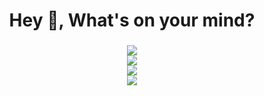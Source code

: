 <h1 align="center">Hey 👋, What's on your mind?</h1>

###

<p align="center">
  <img src="https://skillicons.dev/icons?i=js,ts,py,java,go,rust,cs,cpp,php,ruby,html,css,react,reactnative,nextjs" /><br>
  <img src="https://skillicons.dev/icons?i=vue,nuxtjs,angular,svelte,tailwind,nodejs,nestjs,laravel,flutter,graphql,postgres,mysql,mongodb,redis,cassandra" /><br>
  <img src="https://skillicons.dev/icons?i=elasticsearch,prisma,docker,kubernetes,kafka,nginx,apache,aws,azure,gcp,vercel,netlify,cloudflare,firebase,supabase" /><br>
  <img src="https://skillicons.dev/icons?i=terraform,git,github,npm,yarn,bun,deno,vite,jest,playwright,eslint,prettier,linux,ubuntu,bash" />
</p>
